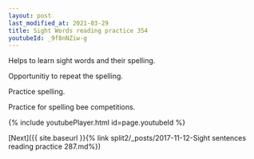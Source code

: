 ```yaml
---
layout: post
last_modified_at: 2021-03-29
title: Sight Words reading practice 354
youtubeId: _9f8nNZiw-g
---
```

 
 
Helps to learn sight words and their spelling.

Opportunitiy to repeat the spelling. 

Practice spelling. 
 
Practice for spelling bee competitions. 
 
{% include youtubePlayer.html id=page.youtubeId %}
 
 

[Next]({{ site.baseurl }}{% link  split2/_posts/2017-11-12-Sight sentences reading practice 287.md%})
 
